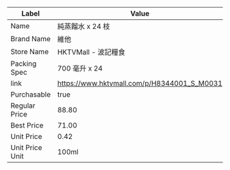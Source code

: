 | Label           | Value                                       |
| --------------- | ------------------------------------------- |
| Name            | 純蒸餾水 x 24 枝                                 |
| Brand Name      | 維他                                          |
| Store Name      | HKTVMall - 波記糧食                             |
| Packing Spec    | 700 毫升 x 24                                 |
| link            | https://www.hktvmall.com/p/H8344001_S_M0031 |
| Purchasable     | true                                        |
| Regular Price   | 88.80                                       |
| Best Price      | 71.00                                       |
| Unit Price      | 0.42                                        |
| Unit Price Unit | 100ml                                       |
